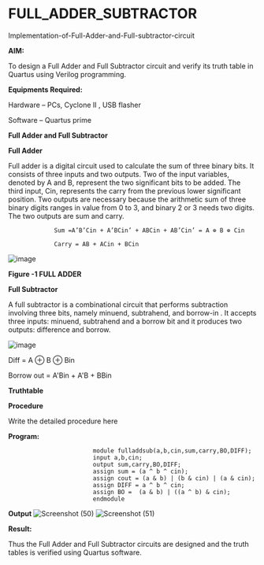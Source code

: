 # FULL_ADDER_SUBTRACTOR

Implementation-of-Full-Adder-and-Full-subtractor-circuit

**AIM:**

To design a Full Adder and Full Subtractor circuit and verify its truth table in Quartus using Verilog programming.

**Equipments Required:**

Hardware – PCs, Cyclone II , USB flasher

Software – Quartus prime

**Full Adder and Full Subtractor**

**Full Adder**

Full adder is a digital circuit used to calculate the sum of three binary bits. It consists of three inputs and two outputs. Two of the input variables, denoted by A and B, represent the two significant bits to be added. The third input, Cin, represents the carry from the previous lower significant position. Two outputs are necessary because the arithmetic sum of three binary digits ranges in value from 0 to 3, and binary 2 or 3 needs two digits. The two outputs are sum and carry.

                 Sum =A’B’Cin + A’BCin’ + ABCin + AB’Cin’ = A ⊕ B ⊕ Cin 

                 Carry = AB + ACin + BCin

![image](https://github.com/naavaneetha/FULL_ADDER_SUBTRACTOR/assets/154305477/0f30ba51-5ffb-4198-845f-18e054f675e7)

**Figure -1 FULL ADDER**

**Full Subtractor**

A full subtractor is a combinational circuit that performs subtraction involving three bits, namely minuend, subtrahend, and borrow-in . It accepts three inputs: minuend, subtrahend and a borrow bit and it produces two outputs: difference and borrow.

![image](https://github.com/naavaneetha/FULL_ADDER_SUBTRACTOR/assets/154305477/02b24f51-ab51-4304-9ad6-7b81ffc1ead5)

Diff = A ⊕ B ⊕ Bin 

Borrow out = A'Bin + A'B + BBin

**Truthtable**

**Procedure**

Write the detailed procedure here

**Program:**

                            module fulladdsub(a,b,cin,sum,carry,BO,DIFF);
                            input a,b,cin;
                            output sum,carry,BO,DIFF;
                            assign sum = (a ^ b ^ cin);
                            assign cout = (a & b) | (b & cin) | (a & cin);
                            assign DIFF = a ^ b ^ cin;
                            assign BO =  (a & b) | ((a ^ b) & cin);
                            endmodule


**Output**
![Screenshot (50)](https://github.com/HemapriyaOfficial/FULL_ADDER_SUBTRACTOR/assets/147114275/0e8dc2dd-2e2b-4818-8617-5c0ab7e87692)
![Screenshot (51)](https://github.com/HemapriyaOfficial/FULL_ADDER_SUBTRACTOR/assets/147114275/c405318f-0095-44a8-aa38-9a37171f4bd1)



**Result:**

Thus the Full Adder and Full Subtractor circuits are designed and the truth tables is verified using Quartus software.



